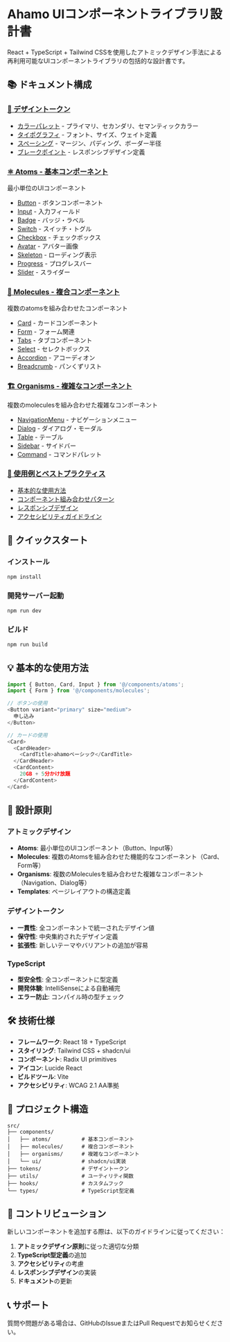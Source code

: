 # Ahamo UIコンポーネントライブラリ設計書

React + TypeScript + Tailwind CSSを使用したアトミックデザイン手法による再利用可能なUIコンポーネントライブラリの包括的な設計書です。

## 📚 ドキュメント構成

### [🎨 デザイントークン](./design-tokens/)
- [カラーパレット](./design-tokens/colors.md) - プライマリ、セカンダリ、セマンティックカラー
- [タイポグラフィ](./design-tokens/typography.md) - フォント、サイズ、ウェイト定義
- [スペーシング](./design-tokens/spacing.md) - マージン、パディング、ボーダー半径
- [ブレークポイント](./design-tokens/breakpoints.md) - レスポンシブデザイン定義

### [⚛️ Atoms - 基本コンポーネント](./components/atoms/)
最小単位のUIコンポーネント
- [Button](./components/atoms/button.md) - ボタンコンポーネント
- [Input](./components/atoms/input.md) - 入力フィールド
- [Badge](./components/atoms/badge.md) - バッジ・ラベル
- [Switch](./components/atoms/switch.md) - スイッチ・トグル
- [Checkbox](./components/atoms/checkbox.md) - チェックボックス
- [Avatar](./components/atoms/avatar.md) - アバター画像
- [Skeleton](./components/atoms/skeleton.md) - ローディング表示
- [Progress](./components/atoms/progress.md) - プログレスバー
- [Slider](./components/atoms/slider.md) - スライダー

### [🧬 Molecules - 複合コンポーネント](./components/molecules/)
複数のatomsを組み合わせたコンポーネント
- [Card](./components/molecules/card.md) - カードコンポーネント
- [Form](./components/molecules/form.md) - フォーム関連
- [Tabs](./components/molecules/tabs.md) - タブコンポーネント
- [Select](./components/molecules/select.md) - セレクトボックス
- [Accordion](./components/molecules/accordion.md) - アコーディオン
- [Breadcrumb](./components/molecules/breadcrumb.md) - パンくずリスト

### [🏗️ Organisms - 複雑なコンポーネント](./components/organisms/)
複数のmoleculesを組み合わせた複雑なコンポーネント
- [NavigationMenu](./components/organisms/navigation-menu.md) - ナビゲーションメニュー
- [Dialog](./components/organisms/dialog.md) - ダイアログ・モーダル
- [Table](./components/organisms/table.md) - テーブル
- [Sidebar](./components/organisms/sidebar.md) - サイドバー
- [Command](./components/organisms/command.md) - コマンドパレット

### [📖 使用例とベストプラクティス](./examples/)
- [基本的な使用方法](./examples/basic-usage.md)
- [コンポーネント組み合わせパターン](./examples/composition-patterns.md)
- [レスポンシブデザイン](./examples/responsive-design.md)
- [アクセシビリティガイドライン](./examples/accessibility.md)

## 🚀 クイックスタート

### インストール
```bash
npm install
```

### 開発サーバー起動
```bash
npm run dev
```

### ビルド
```bash
npm run build
```

## 💡 基本的な使用方法

```typescript
import { Button, Card, Input } from '@/components/atoms';
import { Form } from '@/components/molecules';

// ボタンの使用
<Button variant="primary" size="medium">
  申し込み
</Button>

// カードの使用
<Card>
  <CardHeader>
    <CardTitle>ahamoベーシック</CardTitle>
  </CardHeader>
  <CardContent>
    20GB + 5分かけ放題
  </CardContent>
</Card>
```

## 🎯 設計原則

### アトミックデザイン
- **Atoms**: 最小単位のUIコンポーネント（Button、Input等）
- **Molecules**: 複数のAtomsを組み合わせた機能的なコンポーネント（Card、Form等）
- **Organisms**: 複数のMoleculesを組み合わせた複雑なコンポーネント（Navigation、Dialog等）
- **Templates**: ページレイアウトの構造定義

### デザイントークン
- **一貫性**: 全コンポーネントで統一されたデザイン値
- **保守性**: 中央集約されたデザイン定義
- **拡張性**: 新しいテーマやバリアントの追加が容易

### TypeScript
- **型安全性**: 全コンポーネントに型定義
- **開発体験**: IntelliSenseによる自動補完
- **エラー防止**: コンパイル時の型チェック

## 🛠️ 技術仕様

- **フレームワーク**: React 18 + TypeScript
- **スタイリング**: Tailwind CSS + shadcn/ui
- **コンポーネント**: Radix UI primitives
- **アイコン**: Lucide React
- **ビルドツール**: Vite
- **アクセシビリティ**: WCAG 2.1 AA準拠

## 📁 プロジェクト構造

```
src/
├── components/
│   ├── atoms/          # 基本コンポーネント
│   ├── molecules/      # 複合コンポーネント
│   ├── organisms/      # 複雑なコンポーネント
│   └── ui/             # shadcn/ui実装
├── tokens/             # デザイントークン
├── utils/              # ユーティリティ関数
├── hooks/              # カスタムフック
└── types/              # TypeScript型定義
```

## 🤝 コントリビューション

新しいコンポーネントを追加する際は、以下のガイドラインに従ってください：

1. **アトミックデザイン原則**に従った適切な分類
2. **TypeScript型定義**の追加
3. **アクセシビリティ**の考慮
4. **レスポンシブデザイン**の実装
5. **ドキュメント**の更新

## 📞 サポート

質問や問題がある場合は、GitHubのIssueまたはPull Requestでお知らせください。
